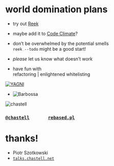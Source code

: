 # world domination plans

* try out [<span class="reek">Reek</span>](https://github.com/troessner/reek)
<!-- .element: class="fragment" -->

* maybe add it to [Code Climate](https://codeclimate.com/changelog/56ce0092c958840071004824)?
<!-- .element: class="fragment" -->

* don’t be overwhelmed by the potential smells<br />`reek --todo` might be a good start!
<!-- .element: class="fragment" -->

* _please_ let us know what doesn’t work
<!-- .element: class="fragment" -->

* have fun with<br />refactoring | enlightened whitelisting
<!-- .element: class="fragment" -->


[![YAGNI](img/yagni.png)](https://twitter.com/dbrady/status/393071476481736704)


<!-- .slide: data-background="black" -->
* ![Barbossa](img/barbossa.gif)


![chastell](img/chastell_rebased.png)
<!-- .element: class="avatar" -->

### <code>[@chastell](http://chastell.net)</code> &nbsp; &nbsp; &nbsp; &nbsp; &nbsp; &nbsp; &nbsp; <code>[rebased.pl](http://rebased.pl)</code>

# thanks!

* Piotr Szotkowski
* <code>[talks.chastell.net](http://talks.chastell.net)</code>
